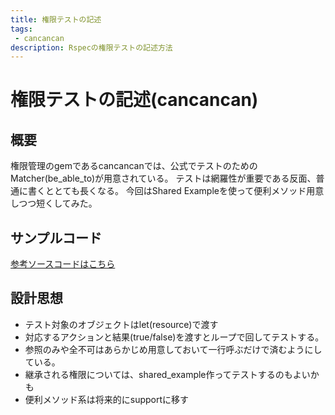 ```yaml
---
title: 権限テストの記述
tags:
 - cancancan
description: Rspecの権限テストの記述方法
---
```


# 権限テストの記述(cancancan)

## 概要
権限管理のgemであるcancancanでは、公式でテストのためのMatcher(be_able_to)が用意されている。
テストは網羅性が重要である反面、普通に書くととても長くなる。
今回はShared Exampleを使って便利メソッド用意しつつ短くしてみた。
<br />

## サンプルコード

[参考ソースコードはこちら](https://github.com/yamamasa/practice/blob/main/rails/spec/models/ability_spec.rb)

## 設計思想
- テスト対象のオブジェクトはlet(resource)で渡す
- 対応するアクションと結果(true/false)を渡すとループで回してテストする。
- 参照のみや全不可はあらかじめ用意しておいて一行呼ぶだけで済むようにしている。
- 継承される権限については、shared_example作ってテストするのもよいかも
- 便利メソッド系は将来的にsupportに移す
